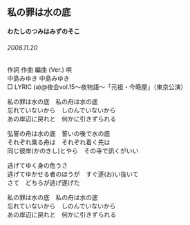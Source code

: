 ## 私の罪は水の底
#### わたしのつみはみずのそこ
###### 2008.11.20


作詞  作曲  編曲 (Ver.)   唄   
中島みゆき   中島みゆき          
□ LYRIC (a)@夜会vol.15～夜物語～「元祖・今晩屋」（東京公演）   
   
私の罪は水の底　私の舟は水の底   
忘れていないから　しのんでいないから   
あの岸辺に戻れと　何かに引きずられる   
   
弘誓の舟は水の底　誓いの後で水の底   
それぞれ乗る舟は　それぞれ着く先は   
同じ彼岸(かのきし)とやら　その寺で訊くがいい   
   
逃げてゆく身の危うさ   
逃げてゆかせる者のほうが　すぐ逐(お)い抜いて   
さて　どちらが逃げ遂げた   
   
私の罪は水の底　私の舟は水の底   
忘れていないから　しのんでいないから   
あの岸辺に戻れと　何かに引きずられる   
